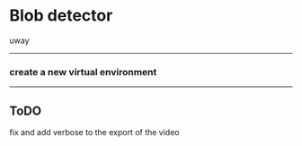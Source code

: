 <h1>Blob detector</h1>
<p>uway</p>
<hr>
<h3>create a new virtual environment</h3>
<hr>
<h2>ToDO</h2>
<p>fix and add verbose to the export of the video</p>